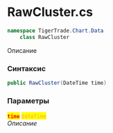 
# RawCluster.cs
```csharp
namespace TigerTrade.Chart.Data  
    class RawCluster
```

Описание

### Синтаксис
```csharp
public RawCluster(DateTime time)
```

### Параметры  
<mark style="color:red;">**`time`**</mark> <mark style="color: rgb(255, 166, 87);">`DateTime`</mark>  
 *Описание*  
  

                    
                    